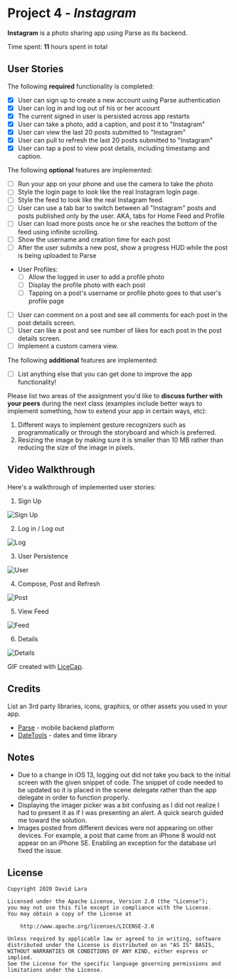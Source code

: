 # Project 4 - *Instagram*

**Instagram** is a photo sharing app using Parse as its backend.

Time spent: **11** hours spent in total

## User Stories

The following **required** functionality is completed:

- [X] User can sign up to create a new account using Parse authentication
- [X] User can log in and log out of his or her account
- [X] The current signed in user is persisted across app restarts
- [X] User can take a photo, add a caption, and post it to "Instagram"
- [X] User can view the last 20 posts submitted to "Instagram"
- [X] User can pull to refresh the last 20 posts submitted to "Instagram"
- [X] User can tap a post to view post details, including timestamp and caption.

The following **optional** features are implemented:

- [ ] Run your app on your phone and use the camera to take the photo
- [ ] Style the login page to look like the real Instagram login page.
- [ ] Style the feed to look like the real Instagram feed.
- [ ] User can use a tab bar to switch between all "Instagram" posts and posts published only by the user. AKA, tabs for Home Feed and Profile
- [ ] User can load more posts once he or she reaches the bottom of the feed using infinite scrolling.
- [ ] Show the username and creation time for each post
- [ ] After the user submits a new post, show a progress HUD while the post is being uploaded to Parse
- User Profiles:
  - [ ] Allow the logged in user to add a profile photo
  - [ ] Display the profile photo with each post
  - [ ] Tapping on a post's username or profile photo goes to that user's profile page
- [ ] User can comment on a post and see all comments for each post in the post details screen.
- [ ] User can like a post and see number of likes for each post in the post details screen.
- [ ] Implement a custom camera view.

The following **additional** features are implemented:

- [ ] List anything else that you can get done to improve the app functionality!

Please list two areas of the assignment you'd like to **discuss further with your peers** during the next class (examples include better ways to implement something, how to extend your app in certain ways, etc):

1. Different ways to implement gesture recognizers such as programmatically or through the storyboard and which is preferred.
2. Resizing the image by making sure it is smaller than 10 MB rather than reducing the size of the image in pixels.

## Video Walkthrough

Here's a walkthrough of implemented user stories:

1. Sign Up
<img src='https://i.imgur.com/uXgR5As.gif' title='Sign Up' width='' alt='Sign Up' />

2. Log in / Log out
<img src='https://i.imgur.com/PVQYDle.gif' title='Log' width='' alt='Log' />

3. User Persistence
<img src='https://i.imgur.com/aZ8hisW.gif' title='User' width='' alt='User' />

4. Compose, Post and Refresh
<img src='https://i.imgur.com/IwqAeoE.gif' title='Post' width='' alt='Post' />

5. View Feed
<img src='https://i.imgur.com/Zn6WkZS.gif' title='Feed' width='' alt='Feed' />

6. Details
<img src='https://i.imgur.com/18jjxkS.gif' title='Details' width='' alt='Details' />

GIF created with [LiceCap](http://www.cockos.com/licecap/).

## Credits

List an 3rd party libraries, icons, graphics, or other assets you used in your app.

- [Parse](https://parseplatform.org/) - mobile backend platform
- [DateTools](https://github.com/MatthewYork/DateTools) - dates and time library

## Notes

- Due to a change in iOS 13, logging out did not take you back to the initial screen with the given snippet of code. The snippet of code needed to be updated so it is placed in the scene delegate rather than the app delegate in order to function properly.
- Displaying the imager picker was a bit confusing as I did not realize I had to present it as if I was presenting an alert. A quick search guided me toward the solution. 
- Images posted from different devices were not appearing on other devices. For example, a post that came from an iPhone 8 would not appear on an iPhone SE. Enabling an exception for the database url fixed the issue.

## License

    Copyright 2020 David Lara

    Licensed under the Apache License, Version 2.0 (the "License");
    you may not use this file except in compliance with the License.
    You may obtain a copy of the License at

        http://www.apache.org/licenses/LICENSE-2.0

    Unless required by applicable law or agreed to in writing, software
    distributed under the License is distributed on an "AS IS" BASIS,
    WITHOUT WARRANTIES OR CONDITIONS OF ANY KIND, either express or implied.
    See the License for the specific language governing permissions and
    limitations under the License.
